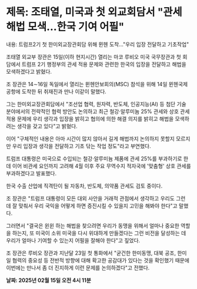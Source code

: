 # **제목: 조태열, 미국과 첫 외교회담서 "관세해법 모색…한국 기여 어필"**

  내용: 트럼프2기 첫 한미외교장관회담 위해 뮌헨 도착…"우리 입장 전달하고 기초작업"

조태열 외교부 장관은 15일(이하 현지시간) 열리는 마코 루비오 미국 국무장관과 첫 회담에서 트럼프 2기 행정부의 관세 적용 문제와 관련한 한국의 입장을 전달하고 해법을 모색하겠다고 밝혔다.

조 장관은 14∼16일 독일에서 열리는 뮌헨안보회의(MSC) 참석을 위해 14일 뮌헨국제공항에 도착한 뒤 취재진과 만나 이같이 말했다.

그는 한미외교장관회담에서 "조선업 협력, 원자력, 반도체, 인공지능(AI) 등 첨단 기술 분야에서의 전략적인 협력 방안도 논의하고 최근 철강·알루미늄 25% 관세와 상호 관세 적용 문제에 우리 생각과 입장을 밝히고 협의에 의한 해결 의지를 밝히고 해법을 모색하려는 생각을 갖고 있다"고 밝혔다.

이어 "구체적인 내용은 아마 시간이 많지 않아서 길게 해법까지 논의하지 못할지 모르지만 우리 입장과 생각을 전달하고 기초 닦는 작업 정도"라고 부연했다.

트럼프 대통령은 미국으로 수입되는 철강·알루미늄 제품에 관세 25%를 부과하기로 한 데 이어 비관세 요인까지 고려해 4월 이후 주요 무역수지 적자국에 '맞춤형' 상호 관세를 부과하겠다고 발표했다.

한국 수출 산업에 직격탄이 될 자동차, 반도체, 의약품 관세도 검토 중이다.

조 장관은 "트럼프 대통령이 모든 대외 사안을 거래적 관점에서 생각하고 우리도 그런 데 잘 맞춰서 우리 국익을 어떻게 하면 증진시킬 수 있을지 고민을 해봐야 한다"고 말했다.

그러면서 "결국은 윈윈 하는 해법을 찾으려면 우리가 동맹을 위해서 얼마나 중요한 역할을 하는지, 또 미국이 소위 미국을 다시 위대하게 만들겠다는 그런 비전을 달성하는 데 우리가 얼마나 기여할 수 있는지 어필을 잘해야 한다"고 짚었다.

조 장관은 루비오 장관과 지난달 23일 첫 통화에서 "굳건한 한미동맹, 대북 공조, 한미일 협력의 중요성 등 전반적 방향에 대해 확고한 공감대가 있다는 것을 확인했기 때문에 이번에는 만나서 좀 더 진지하게 이런 문제를 논의하겠다"고 전했다.

  **날짜: 2025년 02월 15일 오전 4시 11분**